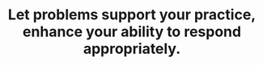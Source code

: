 ---
title: Let problems support your practice, enhance your ability to respond appropriately.
tags: buddhism acceptance mindfulness
sohotrightnow: true
---